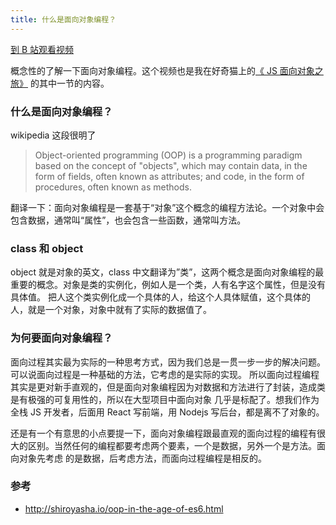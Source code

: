 ```yaml
---
title: 什么是面向对象编程？
---
```


[到 B 站观看视频](https://www.bilibili.com/video/BV1Xz411e7um/)


概念性的了解一下面向对象编程。这个视频也是我在好奇猫上的[《 JS 面向对象之旅》](http://haoqicat.com/o-o-js) 的其中一节的内容。


### 什么是面向对象编程？

wikipedia 这段很明了

> Object-oriented programming (OOP) is a programming paradigm based on the concept of "objects", which may contain data, in the form of fields, often known as attributes; and code, in the form of procedures, often known as methods.

翻译一下：面向对象编程是一套基于“对象”这个概念的编程方法论。一个对象中会包含数据，通常叫“属性”，也会包含一些函数，通常叫方法。

### class 和 object

object 就是对象的英文，class 中文翻译为”类”，这两个概念是面向对象编程的最重要的概念。对象是类的实例化，例如人是一个类，人有名字这个属性，但是没有具体值。
把人这个类实例化成一个具体的人，给这个人具体赋值，这个具体的人，就是一个对象，对象中就有了实际的数据值了。

### 为何要面向对象编程？

面向过程其实最为实际的一种思考方式，因为我们总是一贯一步一步的解决问题。可以说面向过程是一种基础的方法，它考虑的是实际的实现。
所以面向过程编程其实是更对新手直观的，但是面向对象编程因为对数据和方法进行了封装，造成类是有极强的可复用性的，所以在大型项目中面向对象
几乎是标配了。想我们作为全栈 JS 开发者，后面用 React 写前端，用 Nodejs 写后台，都是离不了对象的。


还是有一个有意思的小点要提一下，面向对象编程跟最直观的面向过程的编程有很大的区别。当然任何的编程都要考虑两个要素，一个是数据，另外一个是方法。面向对象先考虑
的是数据，后考虑方法，而面向过程编程是相反的。

### 参考

- http://shiroyasha.io/oop-in-the-age-of-es6.html
